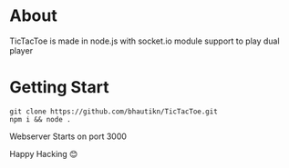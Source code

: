 # About
TicTacToe is made in node.js with socket.io module support to play dual player
# Getting Start
    git clone https://github.com/bhautikn/TicTacToe.git
    npm i && node .
Webserver Starts on port 3000

Happy Hacking 😊
